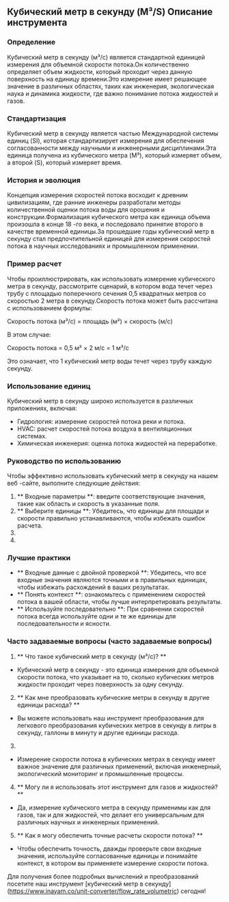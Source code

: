 ## Кубический метр в секунду (M³/S) Описание инструмента

### Определение
Кубический метр в секунду (м³/с) является стандартной единицей измерения для объемной скорости потока.Он количественно определяет объем жидкости, который проходит через данную поверхность на единицу времени.Это измерение имеет решающее значение в различных областях, таких как инженерия, экологическая наука и динамика жидкости, где важно понимание потока жидкостей и газов.

### Стандартизация
Кубический метр в секунду является частью Международной системы единиц (SI), которая стандартизирует измерения для обеспечения согласованности между научными и инженерными дисциплинами.Эта единица получена из кубического метра (M³), который измеряет объем, а второй (S), который измеряет время.

### История и эволюция
Концепция измерения скоростей потока восходит к древним цивилизациям, где ранние инженеры разработали методы количественной оценки потока воды для орошения и конструкции.Формализация кубического метра как единица объема произошла в конце 18 -го века, и последовало принятие второго в качестве временной единицы.За прошедшие годы кубический метр в секунду стал предпочтительной единицей для измерения скоростей потока в научных исследованиях и промышленном применении.

### Пример расчет
Чтобы проиллюстрировать, как использовать измерение кубического метра в секунду, рассмотрите сценарий, в котором вода течет через трубу с площадью поперечного сечения 0,5 квадратных метров со скоростью 2 метра в секунду.Скорость потока может быть рассчитана с использованием формулы:

Скорость потока (м³/с) = площадь (м²) × скорость (м/с)

В этом случае:

Скорость потока = 0,5 м² × 2 м/с = 1 м³/с

Это означает, что 1 кубический метр воды течет через трубу каждую секунду.

### Использование единиц
Кубический метр в секунду широко используется в различных приложениях, включая:
- Гидрология: измерение скоростей потока реки и потока.
- HVAC: расчет скоростей потока воздуха в вентиляционных системах.
- Химическая инженерия: оценка потока жидкостей на переработке.

### Руководство по использованию
Чтобы эффективно использовать кубический метр в секунду на нашем веб -сайте, выполните следующие действия:
1. ** Входные параметры **: введите соответствующие значения, такие как область и скорость в указанные поля.
2. ** Выберите единицы **: Убедитесь, что единицы для площади и скорости правильно устанавливаются, чтобы избежать ошибок расчета.
3.
4.

### Лучшие практики
- ** Входные данные с двойной проверкой **: Убедитесь, что все входные значения являются точными и в правильных единицах, чтобы избежать расхождений в ваших результатах.
- ** Понять контекст **: ознакомьтесь с применением скоростей потока в вашей области, чтобы лучше интерпретировать результаты.
- ** Используйте последовательно **: При сравнении скоростей потока всегда используйте одни и те же единицы для последовательности и ясности.

### Часто задаваемые вопросы (часто задаваемые вопросы)

1. ** Что такое кубический метр в секунду (м³/с)? **
- Кубический метр в секунду - это единица измерения для объемной скорости потока, что указывает на то, сколько кубических метров жидкости проходит через поверхность за одну секунду.

2. ** Как мне преобразовать кубические метры в секунду в другие единицы расхода? **
- Вы можете использовать наш инструмент преобразования для легкового преобразования кубических метров в секунду в литры в секунду, галлоны в минуту и ​​другие единицы расхода.

3.
- Измерение скорости потока в кубических метрах в секунду имеет важное значение для различных применений, включая инженерный, экологический мониторинг и промышленные процессы.

4. ** Могу ли я использовать этот инструмент для газов и жидкостей? **
- Да, измерение кубического метра в секунду применимы как для газов, так и для жидкостей, что делает его универсальным для различных научных и инженерных применений.

5. ** Как я могу обеспечить точные расчеты скорости потока? **
- Чтобы обеспечить точность, дважды проверьте свои входные значения, используйте согласованные единицы и понимайте контекст, в котором вы применяете измерение скорости потока.

Для получения более подробных вычислений и преобразований посетите наш инструмент [кубический метр в секунду] (https://www.inayam.co/unit-converter/flow_rate_volumetric) сегодня!
